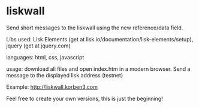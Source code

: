 # liskwall
Send short messages to the liskwall using the new reference/data field.

Libs used: Lisk Elements (get at lisk.io/documentation/lisk-elements/setup), jquery (get at jquery.com)

languages: html, css, javascript

usage: download all files and open index.htm in a modern browser. Send a message to the displayed lisk address (testnet)

Example: http://liskwall.korben3.com


Feel free to create your own versions, this is just the beginning!
